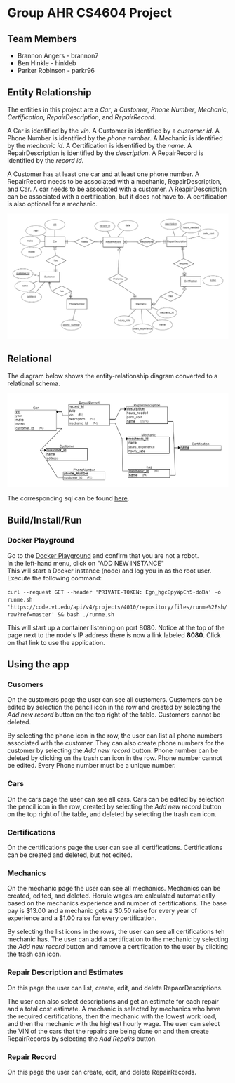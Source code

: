 # Group AHR CS4604 Project

## Team Members
* Brannon Angers - brannon7
* Ben Hinkle - hinkleb
* Parker Robinson - parkr96

## Entity Relationship
The entities in this project are a *Car*, a *Customer*, *Phone Number*, *Mechanic*, *Certification*, *RepairDescription*, and *RepairRecord*. 

A Car is identified by the *vin*.
A Customer is identified by a *customer id*.
A Phone Number is identified by the *phone number*.
A Mechanic is identified by the *mechanic id*.
A Certification is idsentified by the *name*.
A RepairDescription is identified by the *description*.
A RepairRecord is identified by the *record id*.

A Customer has at least one car and at least one phone number. A RepairRecord needs to be associated with a mechanic, RepairDescription, and Car. A car needs to be associated with a customer. A ReapirDescription can be associated with a certification, but it does not have to. A certification is also optional for a mechanic.

![ER Diagram](diagrams/entity-relationship.png  "ER Diagram")

## Relational
The diagram below shows the entity-relationship diagram converted to a relational schema.

![Relational Diagram](diagrams/relational.png "Relational Diagram")

The corresponding sql can be found [here](sql/install.sql).

## Build/Install/Run

### Docker Playground

Go to the [Docker Playground](http://play-with-docker.com) and confirm that you are not a robot.  
In the left-hand menu, click on "ADD NEW INSTANCE"  
This will start a Docker instance (node) and log you in as the root user. 
Execute the following command:

`curl --request GET --header 'PRIVATE-TOKEN: Egn_hgcEpyWpCh5-doBa' -o runme.sh 'https://code.vt.edu/api/v4/projects/4010/repository/files/runme%2Esh/raw?ref=master' && bash ./runme.sh`

This will start up a container listening on port 8080. Notice at the top of the page next to the
node's IP address there is now a link labeled **8080**. Click on that link to use the application.

## Using the app

### Cusomers

On the customers page the user can see all customers. Customers can be edited by selection the pencil icon in the row and created by selecting the *Add new record* button on the top right of the table. Customers cannot be deleted.

By selecting the phone icon in the row, the user can list all phone numbers associated with the customer. They can also create phone numbers for the customer by selecting the *Add new record* button. Phone number can be deleted by clicking on the trash can icon in the row. Phone number cannot be edited. Every Phone number must be a unique number.

### Cars

On the cars page the user can see all cars. Cars can be edited by selection the pencil icon in the row, created by selecting the *Add new record* button on the top right of the table, and deleted by selecting the trash can icon.

### Certifications

On the certifications page the user can see all certifications. Certifications can be created and deleted, but not edited.

### Mechanics

On the mechanic page the user can see all mechanics. Mechanics can be created, edited, and deleted. Horule wages are calculated automatically based on the mechanics experience and number of certifications. The base pay is $13.00 and a mechanic gets a $0.50 raise for every year of experience and a $1.00 raise for every certification.

By selecting the list icons in the rows, the user can see all certifications teh mechanic has. The user can add a certification to the mechanic by selecting the *Add new record* button and remove a certification to the user by clicking the trash can icon.

### Repair Description and Estimates

On this page the user can list, create, edit, and delete RepaorDescriptions.

The user can also select descriptions and get an estimate for each repair and a total cost estimate. A mechanic is selected by mechanics who have the required certifications, then the mechanic with the lowest work load, and then the mechanic with the highest hourly wage. The user can select the VIN of the cars that the repairs are being done on and then create RepairRecords by selecting the *Add Repairs* button.

### Repair Record

On this page the user can create, edit, and delete RepairRecords.




